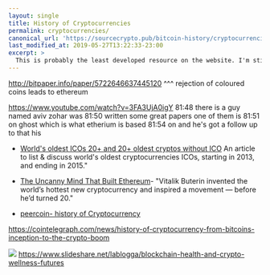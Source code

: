 ```yaml
---
layout: single
title: History of Cryptocurrencies
permalink: cryptocurrencies/
canonical_url: 'https://sourcecrypto.pub/bitcoin-history/cryptocurrencies/'
last_modified_at: 2019-05-27T13:22:33-23:00
excerpt: >
  This is probably the least developed resource on the website. I'm still busy picking up on all the pre-history.
---
```


http://bitpaper.info/paper/5722646637445120
^^^ rejection of coloured coins leads to ethereum

https://www.youtube.com/watch?v=3FA3UjA0igY
81:48
there is a guy named aviv zohar was
81:50
written some great papers one of them is
81:51
on ghost which is what etherium is based
81:54
on and he's got a follow up to that his 


* [World's oldest ICOs 20+ and 20+ oldest cryptos without ICO](https://steemit.com/crypto/@sxiii/oldest-icos)
An article to list & discuss world's oldest cryptocurrencies ICOs, starting in 2013, and ending in 2015."

* [The Uncanny Mind That Built Ethereum](https://www.wired.com/2016/06/the-uncanny-mind-that-built-ethereum/)- "Vitalik Buterin invented the world’s hottest new cryptocurrency and inspired a movement — before he’d turned 20."

* [peercoin- history of Cryptocurrency](https://github.com/peercoin/peercoin/wiki/history-of-cryptocurrency)


https://cointelegraph.com/news/history-of-cryptocurrency-from-bitcoins-inception-to-the-crypto-boom


![](https://i.imgur.com/940KZVQ.png)
https://www.slideshare.net/lablogga/blockchain-health-and-crypto-wellness-futures
